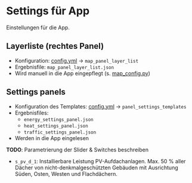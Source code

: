 # Settings für App

Einstellungen für die App.

## Layerliste (rechtes Panel)

- Konfiguration: [config.yml](config.yml) -> `map_panel_layer_list`
- Ergebnisfile: `map_panel_layer_list.json`
- Wird manuell in die App eingepflegt (s. [map_config.py](https://github.com/rl-institut-private/digiplan/blob/dev/digiplan/map/map_config.py))

## Settings panels

- Konfiguration des Templates: [config.yml](config.yml) -> `panel_settings_templates`
- Ergebnisfiles:
  - `energy_settings_panel.json`
  - `heat_settings_panel.json`
  - `traffic_settings_panel.json`
- Werden in die App eingelesen

**TODO**: Parametrierung der Slider & Switches beschreiben

- `s_pv_d_1`: Installierbare Leistung PV-Aufdachanlagen.
  Max. 50 % aller Dächer von nicht-denkmalgeschützten Gebäuden mit Ausrichtung
  Süden, Osten, Westen und Flachdächern.
